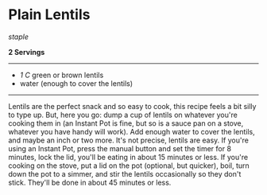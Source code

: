 # Plain Lentils

*staple*

**2 Servings**

---

- *1 C* green or brown lentils
- water (enough to cover the lentils)

---

Lentils are the perfect snack and so easy to cook, this recipe feels a bit silly
to type up. But, here you go: dump a cup of lentils on whatever you're cooking
them in (an Instant Pot is fine, but so is a sauce pan on a stove, whatever you
have handy will work). Add enough water to cover the lentils, and maybe an inch
or two more. It's not precise, lentils are easy. If you're using an Instant Pot,
press the manual button and set the timer for 8 minutes, lock the lid, you'll be
eating in about 15 minutes or less. If you're cooking on the stove, put a lid on
the pot (optional, but quicker), boil, turn down the pot to a simmer,  and stir
the lentils occasionally so they don't stick. They'll be done in about 45
minutes or less.
